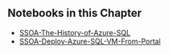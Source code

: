 ## Notebooks in this Chapter

- [SSOA-The-History-of-Azure-SQL](../Chapter&#32;8&#32;SQL&#32;Server&#32;on&#32;Azure&#32;VM/SSOA-The-History-of-Azure-SQL.ipynb)
- [SSOA-Deploy-Azure-SQL-VM-From-Portal](../Chapter&#32;8&#32;SQL&#32;Server&#32;on&#32;Azure&#32;VM/SSOA-Deploy-Azure-SQL-VM-From-Portal.ipynb)

